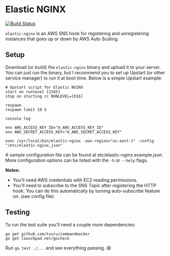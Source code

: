 Elastic NGINX
=============

[![Build Status](https://drone.io/github.com/rochacon/elastic-nginx/status.png)](https://drone.io/github.com/rochacon/elastic-nginx/latest)

`elastic-nginx` is an AWS SNS hook for registering and unregistering instances that goes up or down by AWS Auto Scaling.


Setup
-----

Download (or build) the `elastic-nginx` binary and upload it to your server. You can just run the binary, but I recommend you to set up Upstart (or other service manager) to run it at boot time. Below is a simple Upstart example:

```
# Upstart script for Elastic NGINX
start on runlevel [2345]
stop on starting rc RUNLEVEL=[016]

respawn
respawn limit 10 5

console log

env AWS_ACCESS_KEY_ID="A_AWS_ACCESS_KEY_ID"
env AWS_SECRET_ACCESS_KEY="A_AWS_SECRET_ACCESS_KEY"

exec /usr/local/bin/elastic-nginx -aws-region="us-east-1" -config "/etc/elastic-nginx.json"
```

A sample configuration file can be found at etc/elastic-nginx.example.json.
More configuration options can be listed with the `-h` or `--help` flags.

**Notes:**

  * You'll need AWS credentials with EC2 reading permissions.
  * You'll need to subscribe to the SNS Topic after registering the HTTP hook. You can do this automatically by turning auto-subscribe feature on. (see config file)


Testing
-------

To run the test suite you'll need a couple more dependencies:

```
go get github.com/tsuru/commandmocker
go get launchpad.net/gocheck
```

Run `go test ./...` and see everything passing. :smile:
